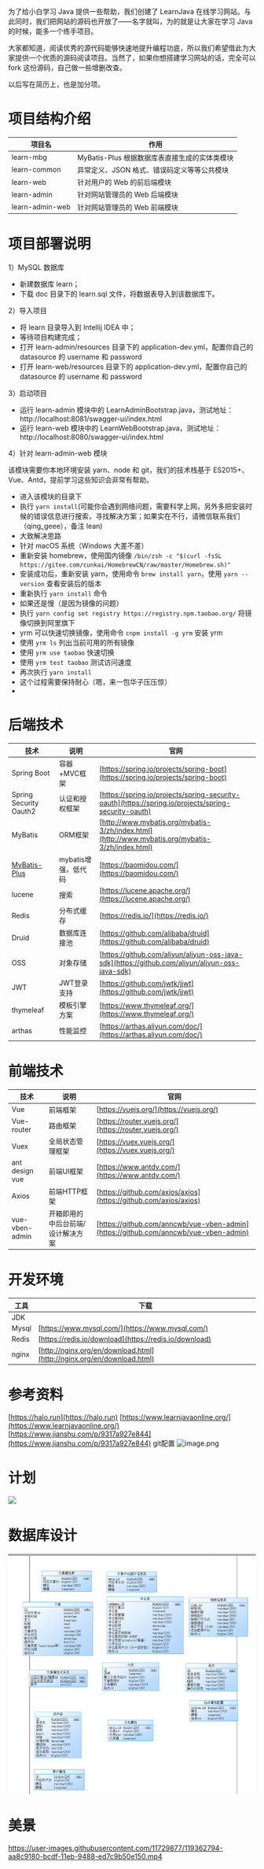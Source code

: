 为了给小白学习 Java 提供一些帮助，我们创建了 LearnJava 在线学习网站。与此同时，我们把网站的源码也开放了——名字就叫，为的就是让大家在学习 Java 的时候，能多一个练手项目。

大家都知道，阅读优秀的源代码能够快速地提升编程功底，所以我们希望借此为大家提供一个优质的源码阅读项目。当然了，如果你想搭建学习网站的话，完全可以 fork 这份源码，自己做一些增删改查。

以后写在简历上，也是加分项。

# 项目结构介绍


| 项目名 | 作用 | 
| --- | --- |
| learn-mbg | MyBatis-Plus 根据数据库表直接生成的实体类模块 | 
| learn-common | 异常定义、JSON 格式、错误码定义等等公共模块 | 
| learn-web | 针对用户的 Web 的前后端模块 |  
| learn-admin | 针对网站管理员的 Web 后端模块 | 
| learn-admin-web | 针对网站管理员的 Web 前端模块 | 


# 项目部署说明

1）MySQL 数据库

- 新建数据库 learn；
- 下载 doc 目录下的 learn.sql 文件，将数据表导入到该数据库下。

2）导入项目

- 将 learn 目录导入到 Intellij IDEA 中；
- 等待项目构建完成；
- 打开 learn-admin/resources 目录下的 application-dev.yml，配置你自己的 datasource 的 username 和 password
- 打开 learn-web/resources 目录下的 application-dev.yml，配置你自己的 datasource 的 username 和 password

3）启动项目

- 运行 learn-admin 模块中的 LearnAdminBootstrap.java，测试地址：http://localhost:8081/swagger-ui/index.html
- 运行 learn-web 模块中的 LearnWebBootstrap.java，测试地址：http://localhost:8080/swagger-ui/index.html

4）针对 learn-admin-web 模块

该模块需要你本地环境安装 yarn、node 和 git，我们的技术栈基于 ES2015+、Vue、Antd，提前学习这些知识会非常有帮助。

- 进入该模块的目录下
- 执行 `yarn install`(可能你会遇到网络问题，需要科学上网，另外多把安装时候的错误信息进行搜索，寻找解决方案；如果实在不行，请微信联系我们（qing_geee），备注 lean)
 - 大致解决思路
 - 针对 macOS 系统（Windows 大差不差）
 - 重新安装 homebrew，使用国内镜像 `/bin/zsh -c "$(curl -fsSL https://gitee.com/cunkai/HomebrewCN/raw/master/Homebrew.sh)"`
 - 安装成功后，重新安装 yarn，使用命令 `brew install yarn`，使用 `yarn --version` 查看安装后的版本
 - 重新执行 `yarn install` 命令
 - 如果还是慢（是因为镜像的问题）
 - 执行 `yarn config set registry https://registry.npm.taobao.org/` 将镜像切换到阿里旗下
 - yrm 可以快速切换镜像，使用命令 `cnpm install -g yrm` 安装 yrm
 - 使用 `yrm ls` 列出当前可用的所有镜像
 - 使用 `yrm use taobao` 快速切换
 - 使用 `yrm test taobao` 测试访问速度
 - 再次执行 `yarn install`
- 这个过程需要保持耐心（嗯，来一包华子压压惊） 
- 




# 后端技术

| 技术 | 说明 | 官网 |
| --- | --- | --- |
| Spring Boot | 容器+MVC框架 | [https://spring.io/projects/spring-boot](https://spring.io/projects/spring-boot) |
| Spring Security Oauth2 | 认证和授权框架 | [https://spring.io/projects/spring-security-oauth](https://spring.io/projects/spring-security-oauth) |
| MyBatis | ORM框架 | [http://www.mybatis.org/mybatis-3/zh/index.html](http://www.mybatis.org/mybatis-3/zh/index.html) |
| [MyBatis-Plus](https://baomidou.com/) | mybatis增强，低代码 | [https://baomidou.com/](https://baomidou.com/) |
| lucene | 搜索 | [https://lucene.apache.org/](https://lucene.apache.org/) |
| Redis | 分布式缓存 | [https://redis.io/](https://redis.io/) |
| Druid | 数据库连接池 | [https://github.com/alibaba/druid](https://github.com/alibaba/druid) |
| OSS | 对象存储 | [https://github.com/aliyun/aliyun-oss-java-sdk](https://github.com/aliyun/aliyun-oss-java-sdk) |
| JWT | JWT登录支持 | [https://github.com/jwtk/jjwt](https://github.com/jwtk/jjwt) |
| thymeleaf | 模板引擎方案 | [https://www.thymeleaf.org/](https://www.thymeleaf.org/) |
| arthas |性能监控 | [https://arthas.aliyun.com/doc/](https://arthas.aliyun.com/doc/) |

# 前端技术
| 技术 | 说明 | 官网 |
| --- | --- | --- |
| Vue | 前端框架 | [https://vuejs.org/](https://vuejs.org/) |
| Vue-router | 路由框架 | [https://router.vuejs.org/](https://router.vuejs.org/) |
| Vuex | 全局状态管理框架 | [https://vuex.vuejs.org/](https://vuex.vuejs.org/) |
| ant design vue | 前端UI框架 | [https://www.antdv.com/](https://www.antdv.com/) |
| Axios | 前端HTTP框架 | [https://github.com/axios/axios](https://github.com/axios/axios) |
| vue-vben-admin | 开箱即用的中后台前端/设计解决方案 | [https://github.com/anncwb/vue-vben-admin](https://github.com/anncwb/vue-vben-admin) |



# 开发环境
| 工具 | 下载 |
| --- | --- |
| JDK |  |
| Mysql | [https://www.mysql.com/](https://www.mysql.com/) |
| Redis | [https://redis.io/download](https://redis.io/download) |
| nginx | [http://nginx.org/en/download.html](http://nginx.org/en/download.html) |


# 参考资料
[https://halo.run](https://halo.run)
[https://www.learnjavaonline.org/](https://www.learnjavaonline.org/)
[https://www.jianshu.com/p/9317a927e844](https://www.jianshu.com/p/9317a927e844) git配置
![image.png](https://cdn.nlark.com/yuque/0/2021/png/354158/1618128832822-2b27668a-a983-4dc8-8c1a-1001eb0a84e9.png#align=left&display=inline&height=23&margin=%5Bobject%20Object%5D&name=image.png&originHeight=46&originWidth=1046&size=42299&status=done&style=none&width=523)
# 计划
![](https://cdn.nlark.com/yuque/0/2021/jpeg/354158/1619537457787-191595e4-138e-4bad-901b-e2c57e76d5fc.jpeg)

# 数据库设计
![在这里插入图片描述](https://github.com/itwanger/JavaLearnSource/blob/main/doc/%E6%95%B0%E6%8D%AE%E5%BA%93.png)

# 美景
https://user-images.githubusercontent.com/11729877/119362794-aa8c9180-bcdf-11eb-9488-ed7c9b50e150.mp4

